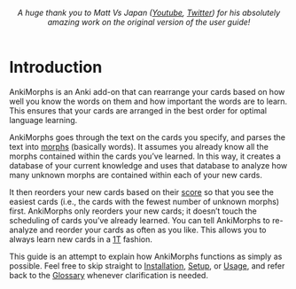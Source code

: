 <br>
<div style="text-align: center;">
<i>
A huge thank you to Matt Vs Japan (<a href="https://www.youtube.com/@mattvsjapan">Youtube</a>, <a href="https://twitter.com/mattvsjapan">Twitter</a>) for his absolutely <br> amazing work on the original version of the user guide!
</i>
</div>
<br>

# Introduction

AnkiMorphs is an Anki add-on that can rearrange your cards based on how well you know the words on them and how
important the words are to learn. This ensures that your cards are arranged in the best order for optimal language
learning.

AnkiMorphs goes through the text on the cards you specify, and parses the text
into [morphs](./user_guide/glossary.html#morph) (basically words). It assumes you already know all the morphs
contained within the cards you’ve learned. In this way, it creates a database of your current knowledge and uses that
database to analyze how many unknown morphs are contained within each of your new cards.

It then reorders your new cards based on their [score](./user_guide/usage/recalc.md#scoring-algorithm) so that you
see the easiest cards (i.e., the cards with the fewest
number of unknown morphs) first. AnkiMorphs only reorders your new cards; it doesn’t touch the scheduling of cards
you’ve
already learned. You can tell AnkiMorphs to re-analyze and reorder your cards as often as you like. This allows you to
always learn new cards in a [1T](./user_guide/glossary.md#1t-sentence) fashion.

This guide is an attempt to explain how AnkiMorphs functions as simply as
possible. Feel free to skip straight to [Installation](./user_guide/installation.md), [Setup](./user_guide/setup.md),
or [Usage](./user_guide/usage.md), and
refer back to
the [Glossary](./user_guide/glossary.md) whenever clarification is needed. 